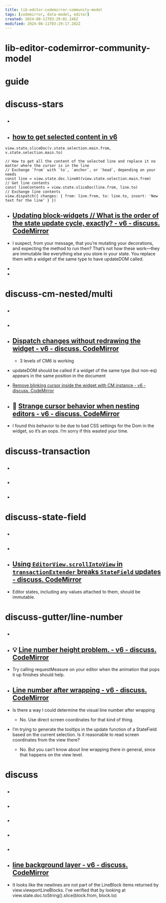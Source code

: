 ```yaml
---
title: lib-editor-codemirror-community-model
tags: [codemirror, data-model, editor]
created: 2024-08-11T03:29:01.246Z
modified: 2024-08-11T03:29:17.282Z
---
```


# lib-editor-codemirror-community-model

# guide

# discuss-stars
- ## 

- ## [how to get selected content in v6](https://discuss.codemirror.net/t/how-to-get-selected-content-in-v6/4888)

```JS
view.state.sliceDoc(v.state.selection.main.from, v.state.selection.main.to)

// How to get all the content of the selected line and replace it no matter where the cursor is in the line
// Exchange `from` with `to`, `anchor`, or `head`, depending on your needs
const line = view.state.doc.lineAt(view.state.selection.main.from)
// Get line contents
const lineContents = view.state.sliceDoc(line.from, line.to)
// Exchange line contents
view.dispatch({ changes: { from: line.from, to: line.to, insert: 'New text for the line' } })
```

- ## [Updating block-widgets // What is the order of the state update cycle, exactly? - v6 - discuss. CodeMirror](https://discuss.codemirror.net/t/updating-block-widgets-what-is-the-order-of-the-state-update-cycle-exactly/8365)
- I suspect, from your message, that you’re mutating your decorations, and expecting the method to run then? That’s not how these work—they are immutable like everything else you store in your state. You replace them with a widget of the same type to have updateDOM called.

- 
- 

# discuss-cm-nested/multi
- ## 

- ## 

- ## [Dispatch changes without redrawing the widget - v6 - discuss. CodeMirror](https://discuss.codemirror.net/t/dispatch-changes-without-redrawing-the-widget/6320)
  - 3 levels of CM6 is working
- updateDOM should be called if a widget of the same type (but non-eq) appears in the same position in the document

- [Remove blinking cursor inside the widget with CM instance - v6 - discuss. CodeMirror](https://discuss.codemirror.net/t/remove-blinking-cursor-inside-the-widget-with-cm-instance/6284)

- ## 🌰 [Strange cursor behavior when nesting editors - v6 - discuss. CodeMirror](https://discuss.codemirror.net/t/strange-cursor-behavior-when-nesting-editors/7101)
- I found this behavior to be due to bad CSS settings for the Dom in the widget, so it’s an oops. I’m sorry if this wasted your time.

# discuss-transaction
- ## 

- ## 

- ## 
# discuss-state-field
- ## 

- ## 

- ## [Using `EditorView.scrollIntoView` in `transactionExtender` breaks `StateField` updates - discuss. CodeMirror](https://discuss.codemirror.net/t/using-editorview-scrollintoview-in-transactionextender-breaks-statefield-updates/7476)
- Editor states, including any values attached to them, should be immutable.

# discuss-gutter/line-number
- ## 

- ## 💡 [Line number height problem. - v6 - discuss. CodeMirror](https://discuss.codemirror.net/t/line-number-height-problem/6146)
- Try calling requestMeasure on your editor when the animation that pops it up finishes should help.

- ## [Line number after wrapping - v6 - discuss. CodeMirror](https://discuss.codemirror.net/t/line-number-after-wrapping/7779)
- Is there a way I could determine the visual line number after wrapping 
  - No. Use direct screen coordinates for that kind of thing.
- I’m trying to generate the tooltips in the update function of a StateField based on the current selection. Is it reasonable to read screen coordinates from the view there?
  - No. But you can’t know about line wrapping there in general, since that happens on the view level.

# discuss
- ## 

- ## 

- ## 

- ## 

- ## 

- ## [line background layer - v6 - discuss. CodeMirror](https://discuss.codemirror.net/t/line-background-layer/7666)
- It looks like the newlines are not part of the LineBlock items returned by view.viewportLineBlocks. I’ve verified that by looking at view.state.doc.toString().slice(block.from, block.to)
